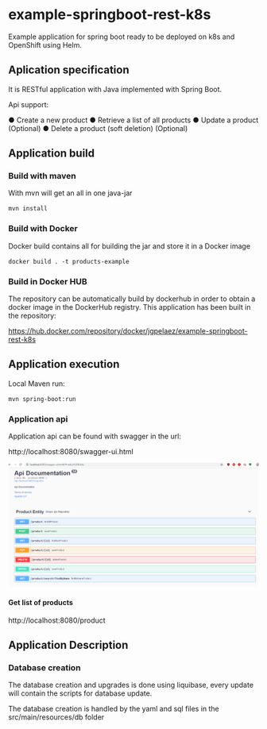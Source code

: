 # example-springboot-rest-k8s

Example application for spring boot ready to be deployed on k8s and OpenShift using Helm.


## Aplication specification

It is RESTful application with Java implemented with Spring Boot.

Api support:

● Create a new product
● Retrieve a list of all products
● Update a product (Optional)
● Delete a product (soft deletion) (Optional)

## Application build

### Build with maven

With mvn will get an all in one java-jar

```
mvn install
```

### Build with Docker

Docker build contains all for building the jar and store it in a Docker image

```
docker build . -t products-example
```

### Build in Docker HUB

The repository can be automatically build by dockerhub in order to obtain a docker image in the DockerHub registry.
This application has been built in the repository:

https://hub.docker.com/repository/docker/jgpelaez/example-springboot-rest-k8s





## Application execution

Local Maven run:

```
mvn spring-boot:run
```

### Application api

Application api can be found with swagger in the url:


http://localhost:8080/swagger-ui.html

![swagger](https://raw.githubusercontent.com/jgpelaez/example-springboot-rest-k8s/master/doc/2020-03-23%2015_58_29-Swagger%20UI.png)

#### Get list of products
http://localhost:8080/product

## Application Description

### Database creation

The database creation and upgrades is done using liquibase, every update will contain the scripts for database update.

The database creation is handled by the yaml and sql files in the src/main/resources/db folder